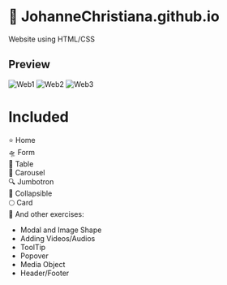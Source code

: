 # 📄 JohanneChristiana.github.io
Website using HTML/CSS
## Preview

![Web1](https://github.com/JohanneChristiana/JohanneChristiana.github.io/assets/113961547/abcf6f7a-59cb-4374-82c4-3f30f035ea9a)
![Web2](https://github.com/JohanneChristiana/JohanneChristiana.github.io/assets/113961547/054ea435-2fed-40f2-ae45-4d71c23b2d4e)
![Web3](https://github.com/JohanneChristiana/JohanneChristiana.github.io/assets/113961547/09547687-8f6f-4bcd-9200-fce5582cfac9)

# Included
⭐ Home <br/>
🛸 Form <br/>
🔭 Table <br/>
🌙 Carousel <br/>
🔍 Jumbotron  <br/>
🚀 Collapsible <br/>
🌕 Card <br/>
🌟 And other exercises: <br/>
- Modal and Image Shape
- Adding Videos/Audios
- ToolTip
- Popover
- Media Object
- Header/Footer
